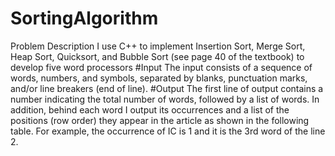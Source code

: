 # SortingAlgorithm
Problem Description
I use C++ to implement Insertion Sort, Merge Sort, Heap Sort, Quicksort, and Bubble Sort (see page 40 of the textbook) to develop five word processors
#Input
The input consists of a sequence of words, numbers, and symbols, separated by blanks, punctuation marks, and/or line breakers (end of line).
#Output
The first line of output contains a number indicating the total number of words, followed by a list of words.
In addition, behind each word I output its occurrences and a list of the positions (row order) they appear in the article as shown in the following table. For example, the occurrence of IC is 1 and it is the 3rd word of the line 2. 

